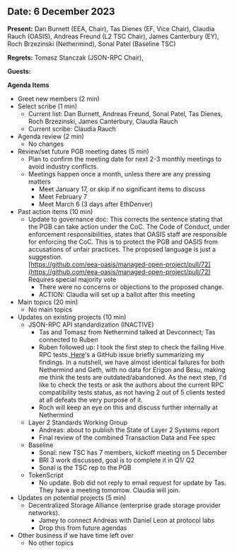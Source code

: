 ## Date: 6 December 2023 

**Present:** Dan Burnett (EEA, Chair), Tas Dienes (EF, Vice Chair), Claudia Rauch (OASIS), Andreas Freund (L2 TSC Chair), James Canterbury (EY), Roch Brzezinski (Nethermind), Sonal Patel (Baseline TSC)

**Regrets:** Tomasz Stanczak (JSON-RPC Chair), 

**Guests:** 

**Agenda Items**
* Greet new members (2 min)
* Select scribe (1 min)
    * Current list: Dan Burnett, Andreas Freund, Sonal Patel, Tas Dienes, Roch Brzezinski, James Canterbury, Claudia Rauch
    * Current scribe: Claudia Rauch
* Agenda review (2 min)
    * No changes
* Review/set future PGB meeting dates (5 min)
    * Plan to confirm the meeting date for next 2-3 monthly meetings to avoid industry conflicts. 
    * Meetings happen once a month, unless there are any pressing matters
        * Meet January 17, or skip if no significant items to discuss
        * Meet February 7
        * Meet March 6 (3 days after EthDenver)
* Past action items (10 min)
    * Update to governance doc: This corrects the sentence stating that the PGB can take action under the CoC. The Code of Conduct, under enforcement responsibilities, states that OASIS staff are responsible for enforcing the CoC. This is to protect the PGB and OASIS from accusations of unfair practices.  The proposed language is just a suggestion. \
[https://github.com/eea-oasis/managed-open-project/pull/72](https://github.com/eea-oasis/managed-open-project/pull/72)  \
Requires special majority vote 
        * There were no concerns or objections to the proposed change.
        * ACTION: Claudia will set up a ballot after this meeting
* Main topics (20 min) 
    * No main topics
* Updates on existing projects (10 min)
    * JSON-RPC API standardization (INACTIVE)
        * Tas and Tomasz from Nethermind talked at Devconnect; Tas connected to Ruben
        * Ruben followed up: I took the first step to check the failing Hive RPC tests.[ Here](https://github.com/NethermindEth/nethermind/issues/6305)'s a GitHub issue briefly summarizing my findings. In a nutshell, we have almost identical failures for both Nethermind and Geth, with no data for Erigon and Besu, making me think the tests are outdated/abandoned. As the next step, I'd like to check the tests or ask the authors about the current RPC compatibility tests status, as not having 2 out of 5 clients tested at all defeats the very purpose of it.
        * Roch will keep an eye on this and discuss further internally at Nethermind
    * Layer 2 Standards Working Group 
        * Andreas: about to publish the State of Layer 2 Systems report
        * Final review of the combined Transaction Data and Fee spec
    * Baseline
        * Sonal: new TSC has 7 members, kickoff meeting on 5 December
        * BRI 3 work discussed, goal is to complete it in Q1/ Q2
        * Sonal is the TSC rep to the PGB
    * TokenScript 
        * No update. Bob did not reply to email request for update by Tas. They have a meeting tomorrow. Claudia will join.
* Updates on potential projects (5 min) 
    * Decentralized Storage Alliance (enterprise grade storage provider networks).
        * Jamey to connect Andreas with Daniel Leon at protocol labs
        * Drop this from future agendas
* Other business if we have time left over
    * No other topics
 
